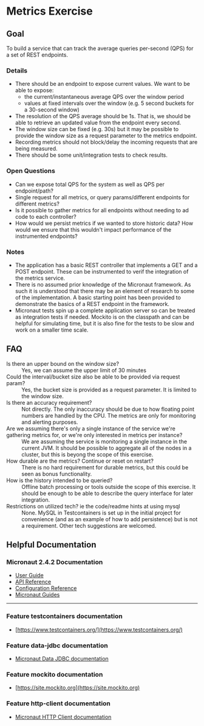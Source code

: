 # Metrics Exercise

## Goal

To build a service that can track the average queries per-second (QPS) for a set of REST endpoints.

### Details

- There should be an endpoint to expose current values. We want to be able to expose:
    - the current/instantaneous average QPS over the window period
    - values at fixed intervals over the window (e.g. 5 second buckets for a 30-second window)
- The resolution of the QPS average should be 1s. That is, we should be able to retrieve an updated value from the endpoint every second.
- The window size can be fixed (e.g. 30s) but it may be possible to provide the window size as a request parameter to the metrics endpoint.
- Recording metrics should not block/delay the incoming requests that are being measured.
- There should be some unit/integration tests to check results.

### Open Questions

- Can we expose total QPS for the system as well as QPS per endpoint/path?
- Single request for all metrics, or query params/different endpoints for different metrics?
- Is it possible to gather metrics for all endpoints without needing to ad code to each controller?
- How would we persist metrics if we wanted to store historic data? How would we ensure that this wouldn't impact performance of the instrumented endpoints?

### Notes

- The application has a basic REST controller that implements a GET and a POST endpoint. These can be instrumented to verif the integration of the metrics service.
- There is no assumed prior knowledge of the Micronaut framework. As such it is understood that there may be an element of research to some of the implementation. A basic starting point has been provided to demonstrate the basics of a REST endpoint in the framework.
- Micronaut tests spin up a complete application server so can be treated as integration tests if needed. Mockito is on the classpath and can be helpful for simulating time, but it is also fine for the tests to be slow and work on a smaller time scale.

## FAQ

<dl>
<dt>Is there an upper bound on the window size?</dt>
<dd>Yes, we can assume the upper limit of 30 minutes</dd>

<dt>Could the interval/bucket size also be able to be provided via request param?</dt>
<dd>Yes, the bucket size is provided as a request parameter. It is limited to the window size.</dd>

<dt>Is there an accuracy requirement?</dt>
<dd>Not directly. The only inaccuracy should be due to how floating point numbers are handled by the CPU. The metrics are only for monitoring and alerting purposes.</dd>

<dt>Are we assuming there's only a single instance of the service we're gathering metrics for, or we're only interested in metrics per instance?</dt>
<dd>We are assuming the service is monitoring a single instance in the current JVM. It should be possible to aggregate all of the nodes in a cluster, but this is beyong the scope of this exercise.</dd>

<dt>How durable are the metrics? Continue or reset on restart?</dt>
<dd>There is no hard requirement for durable metrics, but this could be seen as bonus functionality.</dd>

<dt>How is the history intended to be queried?</dt>
<dd>Offline batch processing or tools outside the scope of this exercise. It should be enough to be able to describe the query interface for later integration.</dd>

<dt>Restrictions on utilized tech? ie the code/readme hints at using mysql</dt>
<dd>None. MySQL in Testcontainers is set up in the initial project for convenience (and as an example of how to add persistence) but is not a requirement. Other tech suggestions are welcomed.</dd> 
</dl>

## Helpful Documentation

### Micronaut 2.4.2 Documentation

- [User Guide](https://docs.micronaut.io/2.4.2/guide/index.html)
- [API Reference](https://docs.micronaut.io/2.4.2/api/index.html)
- [Configuration Reference](https://docs.micronaut.io/2.4.2/guide/configurationreference.html)
- [Micronaut Guides](https://guides.micronaut.io/index.html)

---

### Feature testcontainers documentation

- [https://www.testcontainers.org/](https://www.testcontainers.org/)

### Feature data-jdbc documentation

- [Micronaut Data JDBC documentation](https://micronaut-projects.github.io/micronaut-data/latest/guide/index.html#jdbc)

### Feature mockito documentation

- [https://site.mockito.org](https://site.mockito.org)

### Feature http-client documentation

- [Micronaut HTTP Client documentation](https://docs.micronaut.io/latest/guide/index.html#httpClient)
